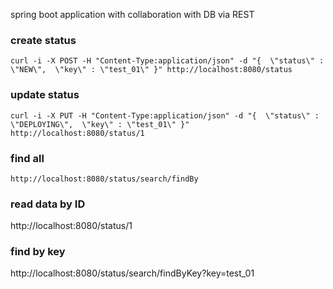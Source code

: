 spring boot application with collaboration with DB via REST

### create status
```
curl -i -X POST -H "Content-Type:application/json" -d "{  \"status\" : \"NEW\",  \"key\" : \"test_01\" }" http://localhost:8080/status
```


### update status
```
curl -i -X PUT -H "Content-Type:application/json" -d "{  \"status\" : \"DEPLOYING\",  \"key\" : \"test_01\" }" http://localhost:8080/status/1
```


### find all 
```
http://localhost:8080/status/search/findBy
```

### read data by ID
http://localhost:8080/status/1


### find by key
http://localhost:8080/status/search/findByKey?key=test_01